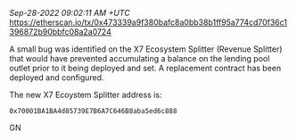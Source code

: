 _Sep-28-2022 09:02:11 AM +UTC_\
https://etherscan.io/tx/0x473339a9f380bafc8a0bb38b1ff95a774cd70f36c1396872b90bbfc08a2a0724

A small bug was identified on the X7 Ecosystem Splitter (Revenue Splitter) that would have prevented accumulating a balance on the lending pool outlet prior to it being deployed and set. A replacement contract has been deployed and configured.

The new X7 Ecoystem Splitter address is:

    0x70001BA1BA4d85739E7B6A7C646B8aba5ed6c888

GN
